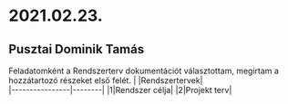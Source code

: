 # 2021.02.23.
## Pusztai Dominik Tamás
Feladatomként a Rendszerterv dokumentációt választottam, megirtam a hozzátartozó részeket első felét.
| |Rendszertervek|                                              
|----------------|--------|
|1|Rendszer célja|
|2|Projekt terv|
